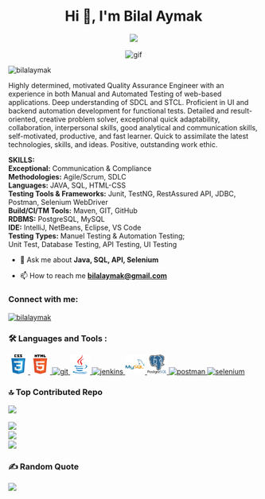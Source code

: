 
<h1 align="center">Hi 👋, I'm Bilal Aymak</h1>
<p align="center">
    <img src="https://readme-typing-svg.herokuapp.com/?lines=Hello+Welcome+to+my+Github+page;I+am+a+passionate+Software+QA+Engineer+&font=Fira%20Code&center=true&width=740&height=45&color=293462&vCenter=true&size=30">
</p>


 
<div align="center">
 <img src="https://media.giphy.com/media/dWesBcTLavkZuG35MI/giphy.gif" alt="gif" class="centered" width="800" height="400">
</div>

<p align="left"> <img src="https://komarev.com/ghpvc/?username=bilalaymak&label=Profile%20views&color=0e75b6&style=flat" alt="bilalaymak" /> </p>

Highly determined, motivated Quality Assurance Engineer with an experience in both Manual and Automated Testing of web-based applications. 
Deep understanding of SDCL and STCL. Proficient in UI and backend automation development for functional tests. 
Detailed and result-oriented, creative problem solver, exceptional quick adaptability, collaboration, interpersonal skills, 
good analytical and communication skills, self-motivated, productive, and fast learner. 
Quick to assimilate the latest technologies, skills, and ideas. Positive, outstanding work ethic.

<strong>SKILLS:</strong><br>
<strong>Exceptional:</strong> Communication & Compliance<br>
<strong>Methodologies:</strong> Agile/Scrum, SDLC<br>
<strong>Languages:</strong> JAVA, SQL, HTML-CSS<br>
<strong>Testing Tools & Frameworks:</strong> Junit, TestNG, RestAssured API, JDBC, Postman, Selenium WebDriver<br>
<strong>Build/CI/TM Tools:</strong> Maven, GIT, GitHub<br>
<strong>RDBMS:</strong> PostgreSQL, MySQL<br>
<strong>IDE:</strong> IntelliJ, NetBeans, Eclipse, VS Code<br>
<strong>Testing Types:</strong> Manuel Testing & Automation Testing;<br>
                       Unit Test, Database Testing, API Testing, UI Testing<br>
                      


- 💬 Ask me about **Java, SQL, API, Selenium**

- 📫 How to reach me **bilalaymak@gmail.com**




<h3 align="left">Connect with me:</h3>
<p align="left">
<a href="https://linkedin.com/in/bilalaymak" target="blank"><img align="center" src="https://raw.githubusercontent.com/rahuldkjain/github-profile-readme-generator/master/src/images/icons/Social/linked-in-alt.svg" alt="bilalaymak" height="30" width="40" /></a>
</p>


### :hammer_and_wrench: Languages and Tools :
<p align="left"> 
<a href="https://www.w3schools.com/css/" target="_blank" rel="noreferrer"> <img src="https://raw.githubusercontent.com/devicons/devicon/master/icons/css3/css3-original-wordmark.svg" alt="css3" width="40" height="40"/> </a> 
<a href="https://www.w3.org/html/" target="_blank" rel="noreferrer"> <img src="https://raw.githubusercontent.com/devicons/devicon/master/icons/html5/html5-original-wordmark.svg" alt="html5" width="40" height="40"/> </a> 
<a href="https://git-scm.com/" target="_blank" rel="noreferrer"> <img src="https://www.vectorlogo.zone/logos/git-scm/git-scm-icon.svg" alt="git" width="40" height="40"/> </a> 
<a href="https://www.java.com" target="_blank" rel="noreferrer"> <img src="https://raw.githubusercontent.com/devicons/devicon/master/icons/java/java-original.svg" alt="java" width="40" height="40"/> </a> 
<a href="https://www.jenkins.io" target="_blank" rel="noreferrer"> <img src="https://www.vectorlogo.zone/logos/jenkins/jenkins-icon.svg" alt="jenkins" width="40" height="40"/> </a> 
<a href="https://www.mysql.com/" target="_blank" rel="noreferrer"> <img src="https://raw.githubusercontent.com/devicons/devicon/master/icons/mysql/mysql-original-wordmark.svg" alt="mysql" width="40" height="40"/> </a> 
<a href="https://www.postgresql.org" target="_blank" rel="noreferrer"> <img src="https://raw.githubusercontent.com/devicons/devicon/master/icons/postgresql/postgresql-original-wordmark.svg" alt="postgresql" width="40" height="40"/> </a> 
<a href="https://postman.com" target="_blank" rel="noreferrer"> <img src="https://www.vectorlogo.zone/logos/getpostman/getpostman-icon.svg" alt="postman" width="40" height="40"/> </a> 
<a href="https://www.selenium.dev" target="_blank" rel="noreferrer"> <img src="https://raw.githubusercontent.com/detain/svg-logos/780f25886640cef088af994181646db2f6b1a3f8/svg/selenium-logo.svg" alt="selenium" width="40" height="40"/> </a> </p>

### 🔝 Top Contributed Repo
![](https://github-contributor-stats.vercel.app/api?username=bilalaymak&limit=5&theme=tokyonight&combine_all_yearly_contributions=true)

![](https://github-readme-stats.vercel.app/api?username=bilalaymak&theme=prussian&hide_border=true&include_all_commits=false&count_private=false)<br/>
![](https://github-readme-streak-stats.herokuapp.com/?user=bilalaymak&theme=prussian&hide_border=true)<br/>
![](https://github-readme-stats.vercel.app/api/top-langs/?username=bilalaymak&theme=prussian&hide_border=true&include_all_commits=false&count_private=false&layout=compact)

### ✍️ Random Quote
![](https://quotes-github-readme.vercel.app/api?type=horizontal&theme=dark)












